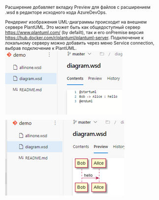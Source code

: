 Расширение добавляет вкладку Preview для файлов с расширением .wsd в редакторе исходного кода AzureDevOps.

Рендеринг изображения UML-диаграммы происходит на внешнем сервере PlantUML. Это может быть как общедоступный сервер https://www.plantuml.com/ (by defailt), так и его onPremise версия https://hub.docker.com/r/plantuml/plantuml-server. Подключение к локальному серверу можно добавить через меню Service connection, выбрав подключение к PlantUML.
![preview](img/screen1.png)


![preview2](img/screen2.png)